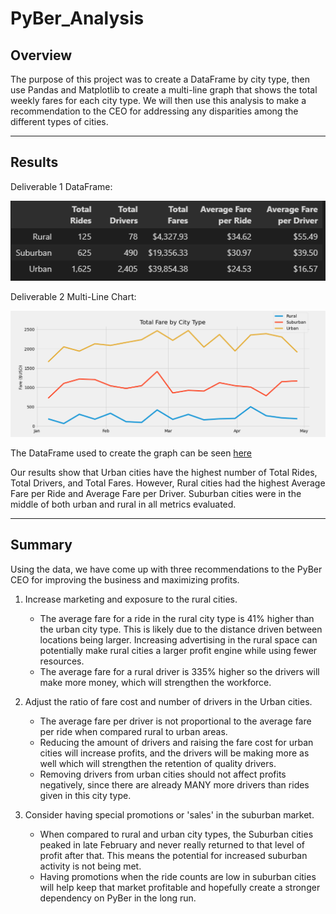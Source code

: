 # PyBer_Analysis

## Overview

The purpose of this project was to create a DataFrame by city type, then use Pandas and Matplotlib to create a multi-line graph that shows the total weekly fares for each city type. We will then use this analysis to make a recommendation to the CEO for addressing any disparities among the different types of cities. 
_____________

## Results

Deliverable 1 DataFrame:

![D1](/analysis/deliverable_1.png)

Deliverable 2 Multi-Line Chart:

![summary](/analysis/PyBer_fare_summary.png)


The DataFrame used to create the graph can be seen [here](/resources/q1_df.png)

Our results show that Urban cities have the highest number of Total Rides, Total Drivers, and Total Fares. However, Rural cities had the highest Average Fare per Ride and Average Fare per Driver. Suburban cities were in the middle of both urban and rural in all metrics evaluated.
__________


## Summary
 
Using the data, we have come up with three recommendations to the PyBer CEO for improving the business and maximizing profits.

1. Increase marketing and exposure to the rural cities.
    - The average fare for a ride in the rural city type is 41% higher than the urban city type. This is likely due to the distance driven between locations being larger. Increasing advertising in the rural space can potentially make rural cities a larger profit engine while using fewer resources. 
    - The average fare for a rural driver is 335% higher so the drivers will make more money, which will strengthen the workforce. 

2. Adjust the ratio of fare cost and number of drivers in the Urban cities.
    - The average fare per driver is not proportional to the average fare per ride when compared rural to urban areas. 
    - Reducing the amount of drivers and raising the fare cost for urban cities will increase profits, and the drivers will be making more as well which will strengthen the retention of quality drivers. 
    - Removing drivers from urban cities should not affect profits negatively, since there are already MANY more drivers than rides given in this city type. 

3. Consider having special promotions or 'sales' in the suburban market.
    - When compared to rural and urban city types, the Suburban cities peaked in late February and never really returned to that level of profit after that. This means the potential for increased suburban activity is not being met.
    - Having promotions when the ride counts are low in suburban cities will help keep that market profitable and hopefully create a stronger dependency on PyBer in the long run.